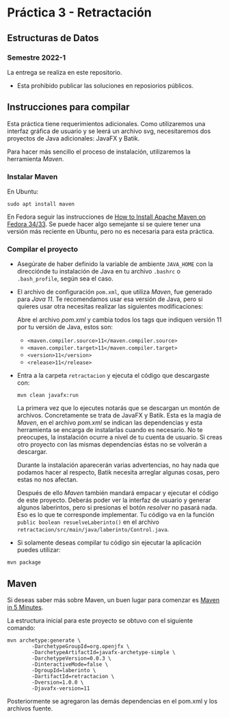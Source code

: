 # Práctica 3 - Retractación
## Estructuras de Datos
### Semestre 2022-1

La entrega se realiza en este repositorio.
* Esta prohibido publicar las soluciones en reposiorios públicos.

## Instrucciones para compilar

Esta práctica tiene requerimientos adicionales.  Como utilizaremos una interfaz gráfica de usuario y se leerá un archivo svg, necesitaremos dos proyectos de Java adicionales: JavaFX y Batik.

Para hacer más sencillo el proceso de instalación, utilizaremos la herramienta _Maven_.

### Instalar Maven

En Ubuntu:
```
sudo apt install maven
```
En Fedora seguir las instrucciones de [How to Install Apache Maven on Fedora 34/33](https://tecadmin.net/install-apache-maven-on-fedora/).  Se puede hacer algo semejante si se quiere tener una versión más reciente en Ubuntu, pero no es necesaria para esta práctica.

### Compilar el proyecto

* Asegúrate de haber definido la variable de ambiente ```JAVA_HOME``` con la direcciónde tu instalación de Java en tu archivo ```.bashrc``` o ```.bash_profile```, según sea el caso.

* El archivo de configuración ```pom.xml```, que utiliza _Maven_, fue generado para _Java 11_. Te recomendamos usar esa versión de Java, pero si quieres usar otra necesitas realizar las siguientes modificaciones:

    Abre el archivo _pom.xml_ y cambia todos los tags que indiquen versión 11 por tu versión de Java, estos son:
    * ```<maven.compiler.source>11</maven.compiler.source>```
    * ```<maven.compiler.target>11</maven.compiler.target>```
    * ```<version>11</version>```
    * ```<release>11</release>```

* Entra a la carpeta ```retractacion``` y ejecuta el código que descargaste con:
    ```
    mvn clean javafx:run
    ```
    La primera vez que lo ejecutes notarás que se descargan un montón de archivos.  Concretamente se trata de JavaFX y Batik.  Esta es la magia de _Maven_, en el archivo _pom.xml_ se indican las dependencias y esta herramienta se encarga de instalarlas cuando es necesario.  No te preocupes, la instalación ocurre a nivel de tu cuenta de usuario.  Si creas otro proyecto con las mismas dependencias éstas no se volverán a descargar.

    Durante la instalación aparecerán varias advertencias, no hay nada que podamos hacer al respecto, Batik necesita arreglar algunas cosas, pero estas no nos afectan.

    Después de ello _Maven_ también mandará empacar y ejecutar el código de este proyecto.  Deberás poder ver la interfaz de usuario y generar algunos laberintos, pero si presionas el botón _resolver_ no pasará nada.  Eso es lo que te corresponde implementar.  Tu código va en la función ```public boolean resuelveLaberinto()``` en el archivo ```retractacion/src/main/java/laberinto/Control.java```.

* Si solamente deseas compilar tu código sin ejecutar la aplicación puedes utilizar:
```
mvn package
```


## Maven

Si deseas saber más sobre Maven, un buen lugar para comenzar es [Maven in 5 Minutes](https://maven.apache.org/guides/getting-started/maven-in-five-minutes.html).

La estructura inicial para este proyecto se obtuvo con el siguiente comando:
```
mvn archetype:generate \
        -DarchetypeGroupId=org.openjfx \
        -DarchetypeArtifactId=javafx-archetype-simple \
        -DarchetypeVersion=0.0.3 \
        -DinteractiveMode=false \
        -DgroupId=laberinto \
        -DartifactId=retractacion \
        -Dversion=1.0.0 \
        -Djavafx-version=11
```
Posteriormente se agregaron las demás dependencias en el pom.xml y los archivos fuente.
